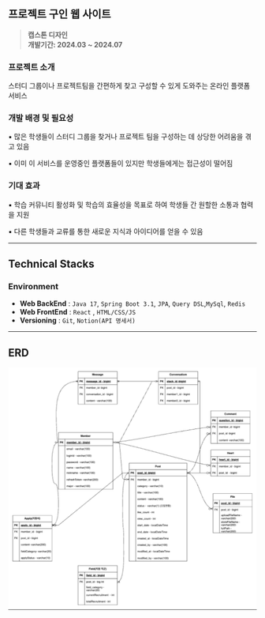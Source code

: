 ## 프로젝트 구인 웹 사이트

> **캡스톤 디자인**  
**개발기간: 2024.03 ~ 2024.07**

### 프로젝트 소개

스터디 그룹이나 프로젝트팀을 간편하게 찾고 구성할 수 있게 도와주는 온라인 플랫폼 서비스

### 개발 배경 및 필요성

▪ 많은 학생들이 스터디 그룹을 찾거나 프로젝트 팀을 구성하는 데 상당한 어려움을 겪고 있음

▪ 이미 이 서비스를 운영중인 플랫폼들이 있지만 학생들에게는 접근성이 떨어짐

### 기대 효과

▪ 학습 커뮤니티 활성화 및 학습의 효율성을 목표로 하여 학생들 간 원할한 소통과 협력을 지원

▪ 다른 학생들과 교류를 통한 새로운 지식과 아이디어를 얻을 수 있음

---

## Technical Stacks

### Environment
- **Web BackEnd** : `Java 17`, `Spring Boot 3.1`, `JPA`, `Query DSL`,`MySql`, `Redis`
- **Web FrontEnd** : `React` , `HTML/CSS/JS` 
- **Versioning** : `Git`,  `Notion(API 명세서)`

---

## ERD

![img.png](img.png)

